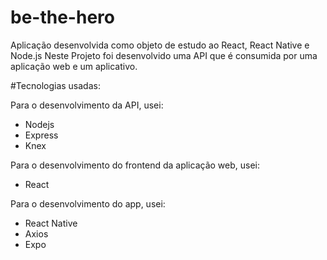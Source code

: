 # be-the-hero
Aplicação desenvolvida como objeto de estudo ao React, React Native e Node.js
Neste Projeto foi desenvolvido uma API que é consumida por uma aplicação web e um aplicativo.

#Tecnologias usadas:

Para o desenvolvimento da API, usei:
- Nodejs
- Express
- Knex

Para o desenvolvimento do frontend da aplicação web, usei:
- React

Para o desenvolvimento do app, usei:
- React Native
- Axios
- Expo


